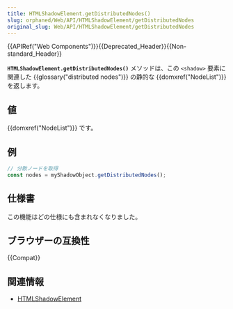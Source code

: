 ```yaml
---
title: HTMLShadowElement.getDistributedNodes()
slug: orphaned/Web/API/HTMLShadowElement/getDistributedNodes
original_slug: Web/API/HTMLShadowElement/getDistributedNodes
---
```


{{APIRef("Web Components")}}{{Deprecated_Header}}{{Non-standard_Header}}

**`HTMLShadowElement.getDistributedNodes()`** メソッドは、この `<shadow>` 要素に関連した {{glossary("distributed nodes")}} の静的な {{domxref("NodeList")}} を返します。

## 値

{{domxref("NodeList")}} です。

## 例

```js
// 分散ノードを取得
const nodes = myShadowObject.getDistributedNodes();
```

## 仕様書

この機能はどの仕様にも含まれなくなりました。

## ブラウザーの互換性

{{Compat}}

## 関連情報

- [HTMLShadowElement](/ja/docs/Web/API/HTMLShadowElement)
